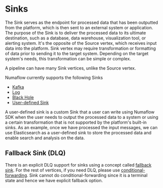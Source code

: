 # Sinks

The Sink serves as the endpoint for processed data that has been outputted from the platform,
which is then sent to an external system or application. The purpose of the Sink is to deliver 
the processed data to its ultimate destination, such as a database, data warehouse, visualization 
tool, or alerting system. It's the opposite of the Source vertex, which receives input data into the platform.
Sink vertex may require transformation or formatting of data prior to sending it to the target system. Depending on the 
target system's needs, this transformation can be simple or complex.

A pipeline can have many Sink vertices, unlike the Source vertex.

Numaflow currently supports the following Sinks

* [Kafka](./kafka.md)
* [Log](./log.md)
* [Black Hole](./blackhole.md)
* [User-defined Sink](./user-defined-sinks.md)

A user-defined sink is a custom Sink that a user can write using Numaflow SDK when 
the user needs to output the processed data to a system or using a certain transformation that is not 
supported by the platform's built-in sinks. As an example, once we have processed the input messages, 
we can use Elasticsearch as a user-defined sink to store the processed data and enable search and 
analysis on the data.

## Fallback Sink (DLQ)

There is an explicit DLQ support for sinks using a concept called [fallback sink](fallback.md). For the rest of vertices,
if you need DLQ, please use [conditional-forwarding](../reference/conditional-forwarding.md).
Sink cannot do conditional-forwarding since it is a terminal state and hence we have explicit fallback option. 